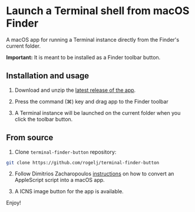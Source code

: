 # Launch a Terminal shell from macOS Finder

A macOS app for running a Terminal instance directly from the Finder's current folder.

**Important:** It is meant to be installed as a Finder toolbar button.

## Installation and usage

1. Download and unzip the [latest release of the app](https://github.com/rogelj/terminal-finder-button/releases/tag/1.0).
2. Press the command (⌘) key and drag app to the Finder toolbar


3. A Terminal instance will be launched on the current folder when you click the toolbar button.

## From source

1. Clone `terminal-finder-button` repository:
```bash
git clone https://github.com/rogelj/terminal-finder-button
```

2. Follow Dimitrios Zacharopoulos
   [instructions]( https://www.youtube.com/watch?v=IGejtUXYGpA) on how to convert an AppleScript script into a macOS app.

3. A ICNS image button for the app is available.

Enjoy!
